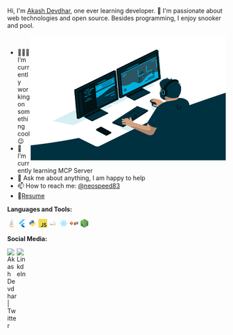 Hi, I'm [Akash Devdhar](https://www.akashdevdhar.com), one ever learning developer. 🚀 
I'm passionate about web technologies and open source.
Besides programming, I enjoy snooker and pool.

 <img align="right" alt="GIF" src="https://github.com/neospeed83/neospeed83/blob/master/code.gif?raw=true" width="450" height="288" />

<br />

- 👨🏽‍💻 I’m currently working on something cool :wink:
- 🌱 I’m currently learning MCP Server
- 💬 Ask me about anything, I am happy to help
- 📫 How to reach me: [@neospeed83](https://twitter.com/neospeed83)
- 📝[Resume]([https://drive.google.com/file/d/1HxHpnNC_T4UymVUEJgjLT4zIkPp69KL9/view?usp=sharing](https://drive.google.com/file/d/13sn6Hk2AQXVpnuKQFL7a6sjBIB0oeirk/view?usp=sharing))


**Languages and Tools:** 

<code><img height="20" src="https://raw.githubusercontent.com/github/explore/80688e429a7d4ef2fca1e82350fe8e3517d3494d/topics/java/java.png"></code>
<code><img height="20" src="https://raw.githubusercontent.com/github/explore/80688e429a7d4ef2fca1e82350fe8e3517d3494d/topics/flutter/flutter.png"></code>
<code><img height="20" src="https://raw.githubusercontent.com/github/explore/80688e429a7d4ef2fca1e82350fe8e3517d3494d/topics/python/python.png"></code>
<code><img height="20" src="https://raw.githubusercontent.com/github/explore/80688e429a7d4ef2fca1e82350fe8e3517d3494d/topics/javascript/javascript.png"></code>
<code><img height="20" src="https://raw.githubusercontent.com/github/explore/80688e429a7d4ef2fca1e82350fe8e3517d3494d/topics/mysql/mysql.png"></code>
<code><img height="20" src="https://raw.githubusercontent.com/github/explore/80688e429a7d4ef2fca1e82350fe8e3517d3494d/topics/react/react.png"></code>
<code><img height="20" src="https://raw.githubusercontent.com/github/explore/80688e429a7d4ef2fca1e82350fe8e3517d3494d/topics/git/git.png"></code>
<code><img height="20" src="https://raw.githubusercontent.com/github/explore/80688e429a7d4ef2fca1e82350fe8e3517d3494d/topics/nodejs/nodejs.png"></code>

**Social Media:**

<a href="https://twitter.com/neospeed83">
  <img align="left" alt="Akash Devdhar | Twitter" width="22px" src="https://cdn.jsdelivr.net/npm/simple-icons@v3/icons/twitter.svg" />
</a>
<a href="https://www.linkedin.com/in/akashdevdhar/">
  <img align="left" alt="LinkdeIn" width="22px" src="https://cdn.jsdelivr.net/npm/simple-icons@v3/icons/linkedin.svg" />
</a>
